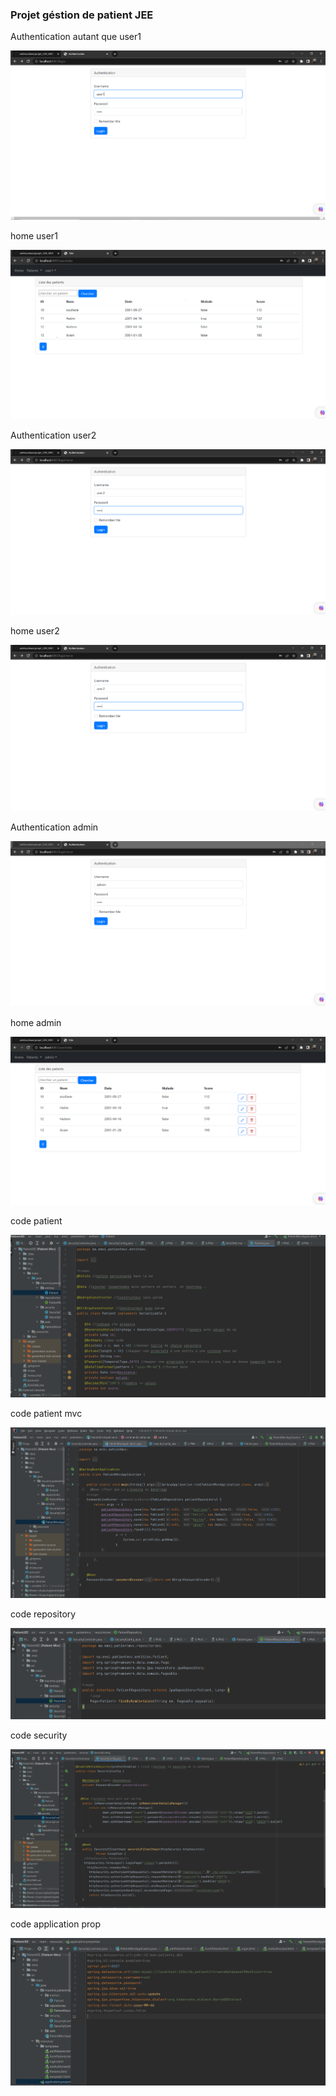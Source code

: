 <h3>Projet géstion de patient JEE </h3>

<p>Authentication autant que user1</p>
<img src="img/1.PNG">

<p>home user1</p>
<img src="img/2.PNG">

<p>Authentication user2</p>
<img src="img/4.PNG">

<p>home user2</p>
<img src="img/4.PNG">

<p>Authentication admin</p>
<img src="img/6.PNG">

<p>home admin</p>
<img src="img/3.PNG">

<p>code patient</p>
<img src="img/patient.PNG">

<p>code patient mvc</p>
<img src="img/patient mvc.PNG">

<p>code repository</p>
<img src="img/patient repository.PNG">

<p>code security</p>
<img src="img/security.PNG">

<p>code application prop</p>
<img src="img/application prop.PNG">